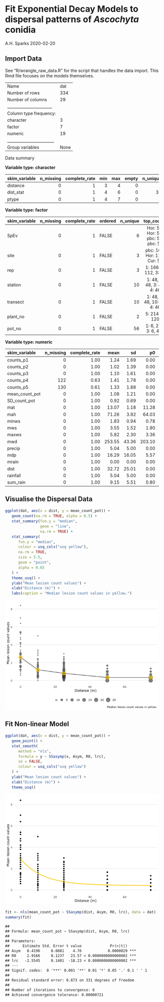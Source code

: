 Fit Exponential Decay Models to dispersal patterns of *Ascochyta*
conidia
================
A.H. Sparks
2020-02-20

## Import Data

See “R/wrangle\_raw\_data.R” for the script that handles the data
import. This Rmd file focuses on the models themselves.

|                                                  |      |
| :----------------------------------------------- | :--- |
| Name                                             | dat  |
| Number of rows                                   | 334  |
| Number of columns                                | 29   |
| \_\_\_\_\_\_\_\_\_\_\_\_\_\_\_\_\_\_\_\_\_\_\_   |      |
| Column type frequency:                           |      |
| character                                        | 3    |
| factor                                           | 7    |
| numeric                                          | 19   |
| \_\_\_\_\_\_\_\_\_\_\_\_\_\_\_\_\_\_\_\_\_\_\_\_ |      |
| Group variables                                  | None |

Data summary

**Variable type: character**

| skim\_variable | n\_missing | complete\_rate | min | max | empty | n\_unique | whitespace |
| :------------- | ---------: | -------------: | --: | --: | ----: | --------: | ---------: |
| distance       |          0 |              1 |   3 |   4 |     0 |         5 |          0 |
| dist\_stat     |          0 |              1 |   4 |   6 |     0 |        38 |          0 |
| ptype          |          0 |              1 |   4 |   7 |     0 |         2 |          0 |

**Variable type: factor**

| skim\_variable | n\_missing | complete\_rate | ordered | n\_unique |            top\_counts             |
| :------------- | ---------: | -------------: | :------ | --------: | :--------------------------------: |
| SpEv           |          0 |              1 | FALSE   |         6 | Hor: 56, Hor: 56, pbc: 56, pbc: 56 |
| site           |          0 |              1 | FALSE   |         3 |    pbc: 168, Hor: 112, Cur: 54     |
| rep            |          0 |              1 | FALSE   |         3 |       1: 166, 2: 112, 3: 56        |
| station        |          0 |              1 | FALSE   |        10 |     1: 48, 2: 48, 3: 48, 4: 46     |
| transect       |          0 |              1 | FALSE   |        10 |    1: 48, 7: 48, 10: 48, 4: 46     |
| plant\_no      |          0 |              1 | FALSE   |         2 |           5: 214, 3: 120           |
| pot\_no        |          0 |              1 | FALSE   |        56 |       1: 6, 2: 6, 3: 6, 4: 6       |

**Variable type: numeric**

| skim\_variable   | n\_missing | complete\_rate |   mean |    sd |     p0 |    p25 |    p50 |    p75 |   p100 | hist  |
| :--------------- | ---------: | -------------: | -----: | ----: | -----: | -----: | -----: | -----: | -----: | :---- |
| counts\_p1       |          0 |           1.00 |   1.24 |  1.69 |   0.00 |   0.00 |   1.00 |   2.00 |  12.00 | ▇▁▁▁▁ |
| counts\_p2       |          0 |           1.00 |   1.02 |  1.39 |   0.00 |   0.00 |   0.00 |   2.00 |   8.00 | ▇▂▁▁▁ |
| counts\_p3       |          0 |           1.00 |   1.10 |  1.61 |   0.00 |   0.00 |   0.00 |   2.00 |  11.00 | ▇▁▁▁▁ |
| counts\_p4       |        122 |           0.63 |   1.41 |  1.78 |   0.00 |   0.00 |   1.00 |   2.00 |  11.00 | ▇▂▁▁▁ |
| counts\_p5       |        130 |           0.61 |   1.33 |  1.88 |   0.00 |   0.00 |   1.00 |   2.00 |  14.00 | ▇▁▁▁▁ |
| mean\_count\_pot |          0 |           1.00 |   1.08 |  1.21 |   0.00 |   0.33 |   0.67 |   1.40 |   8.40 | ▇▂▁▁▁ |
| SD\_count\_pot   |          0 |           1.00 |   0.92 |  0.69 |   0.00 |   0.55 |   0.84 |   1.30 |   4.39 | ▇▆▁▁▁ |
| mat              |          0 |           1.00 |  13.07 |  1.18 |  11.28 |  12.25 |  12.80 |  14.24 |  14.80 | ▃▃▇▁▇ |
| mah              |          0 |           1.00 |  71.26 |  3.92 |  64.03 |  70.04 |  71.42 |  74.45 |  76.64 | ▂▁▇▁▅ |
| minws            |          0 |           1.00 |   1.83 |  0.94 |   0.78 |   1.03 |   1.51 |   1.99 |   3.67 | ▇▃▇▁▃ |
| mws              |          0 |           1.00 |   3.55 |  1.52 |   1.90 |   2.23 |   3.09 |   4.00 |   6.53 | ▇▇▃▁▃ |
| maxws            |          0 |           1.00 |   5.82 |  2.30 |   3.36 |   3.74 |   5.16 |   6.73 |  10.27 | ▇▇▃▁▃ |
| mwd              |          0 |           1.00 | 253.55 | 43.36 | 203.10 | 211.38 | 257.11 | 272.80 | 333.65 | ▇▃▇▁▃ |
| precip           |          0 |           1.00 |   5.04 |  5.00 |   0.00 |   0.01 |  10.00 |  10.00 |  10.00 | ▇▁▁▁▇ |
| mdp              |          0 |           1.00 |  16.29 | 16.05 |   5.57 |   7.43 |   7.66 |  19.78 |  62.64 | ▇▁▁▁▁ |
| mrain            |          0 |           1.00 |   0.00 |  0.00 |   0.00 |   0.00 |   0.00 |   0.00 |   0.00 | ▇▁▁▁▂ |
| dist             |          0 |           1.00 |  32.72 | 25.01 |   0.00 |  10.00 |  25.00 |  50.00 |  75.00 | ▆▇▁▅▅ |
| rainfall         |          0 |           1.00 |   5.04 |  5.00 |   0.00 |   0.01 |  10.00 |  10.00 |  10.00 | ▇▁▁▁▇ |
| sum\_rain        |          0 |           1.00 |   9.15 |  5.51 |   0.80 |   4.60 |  10.00 |  10.60 |  18.60 | ▂▂▇▁▂ |

## Visualise the Dispersal Data

``` r
ggplot(dat, aes(x = dist, y = mean_count_pot)) +
   geom_count(na.rm = TRUE, alpha = 0.5) +
   stat_summary(fun.y = "median",
                geom = "line",
                na.rm = TRUE) +
   stat_summary(
      fun.y = "median",
      colour = usq_cols("usq yellow"),
      na.rm = TRUE,
      size = 5.5,
      geom = "point",
      alpha = 0.65
   ) +
   theme_usq() +
   ylab("Mean lesion count values") +
   xlab("Distance (m)") +
   labs(caption = "Median lesion count values in yellow.")
```

![](Exponential_files/figure-gfm/visualise_data-1.png)<!-- -->

## Fit Non-linear Model

``` r
ggplot(dat, aes(x = dist, y = mean_count_pot)) +
   geom_point() +
   stat_smooth(
      method = "nls",
      formula = y ~ SSasymp(x, Asym, R0, lrc),
      se = FALSE,
      colour = usq_cols("usq yellow")
   ) +
   ylab("Mean lesion count values") +
   xlab("Distance (m)") +
   theme_usq()
```

![](Exponential_files/figure-gfm/exponential-1.png)<!-- -->

``` r
fit <- nls(mean_count_pot ~ SSasymp(dist, Asym, R0, lrc), data = dat)
summary(fit)
```

    ## 
    ## Formula: mean_count_pot ~ SSasymp(dist, Asym, R0, lrc)
    ## 
    ## Parameters:
    ##      Estimate Std. Error t value             Pr(>|t|)    
    ## Asym   0.4196     0.0881    4.76            0.0000029 ***
    ## R0     2.9166     0.1237   23.57 < 0.0000000000000002 ***
    ## lrc   -2.5545     0.1401  -18.23 < 0.0000000000000002 ***
    ## ---
    ## Signif. codes:  0 '***' 0.001 '**' 0.01 '*' 0.05 '.' 0.1 ' ' 1
    ## 
    ## Residual standard error: 0.873 on 331 degrees of freedom
    ## 
    ## Number of iterations to convergence: 6 
    ## Achieved convergence tolerance: 0.00000721
